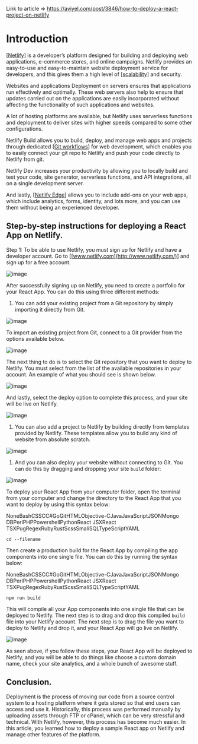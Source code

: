 Link to article => https://aviyel.com/post/3846/how-to-deploy-a-react-project-on-netlify

# Introduction

[[Netlify](https://www.netlify.com/)] is a developer’s platform designed for building and deploying web applications, e-commerce stores, and online campaigns. Netlify provides an easy-to-use and easy-to-maintain website deployment service for developers, and this gives them a high level of [[scalability](https://www.techtarget.com/searchdatacenter/definition/scalability)] and security.

Websites and applications Deployment on servers ensures that applications run effectively and optimally. These web servers also help to ensure that updates carried out on the applications are easily incorporated without affecting the functionality of such applications and websites.

A lot of hosting platforms are available, but Netlify uses serverless functions and deployment to deliver sites with higher speeds compared to some other configurations.

Netlify Build allows you to build, deploy, and manage web apps and projects through dedicated [[Git workflows](https://www.atlassian.com/git/tutorials/comparing-workflows)] for web development, which enables you to easily connect your git repo to Netlify and push your code directly to Netlify from git.

Netlify Dev increases your productivity by allowing you to locally build and test your code, site generator, serverless functions, and API integrations, all on a single development server.

And lastly, [[Netlify Edge](https://www.netlify.com/products/edge/)] allows you to include add-ons on your web apps, which include analytics, forms, identity, and lots more, and you can use them without being an experienced developer.

## Step-by-step instructions for deploying a React App on Netlify.

Step 1: To be able to use Netlify, you must sign up for Netlify and have a developer account. Go to [[www.netlify.com](http://www.netlify.com/)] and sign up for a free account.

![image](https://user-images.githubusercontent.com/82748195/202474684-00675775-71de-4083-8a1e-26a222fdc28b.png)


After successfully signing up on Netlify, you need to create a portfolio for your React App. You can do this using three different methods:

1. You can add your existing project from a Git repository by simply importing it directly from Git.

![image](https://user-images.githubusercontent.com/82748195/202474761-ae0b20ce-00ce-4696-8c1b-2f951259223d.png)


To import an existing project from Git, connect to a Git provider from the options available below.

![image](https://user-images.githubusercontent.com/82748195/202474838-eaf93657-1322-4a16-9ec5-5f1033f41a2f.png)


The next thing to do is to select the Git repository that you want to deploy to Netlify. You must select from the list of the available repositories in your account. An example of what you should see is shown below.

![image](https://user-images.githubusercontent.com/82748195/202474927-bcd21236-2baf-4a6d-84d8-89389dea4532.png)

And lastly, select the deploy option to complete this process, and your site will be live on Netlify.

![image](https://user-images.githubusercontent.com/82748195/202475034-ef039f7d-63c3-46fc-835c-dafff5fb9fb6.png)

1. You can also add a project to Netlify by building directly from templates provided by Netlify. These templates allow you to build any kind of website from absolute scratch.

![image](https://user-images.githubusercontent.com/82748195/202475171-749c6015-6031-4cd8-b8d7-b33385a099eb.png)

1. And you can also deploy your website without connecting to Git. You can do this by dragging and dropping your site `build` folder:

![image](https://user-images.githubusercontent.com/82748195/202475227-d31c9603-2aed-4d54-adbc-2a8c38bcc146.png)

To deploy your React App from your computer folder, open the terminal from your computer and change the directory to the React App that you want to deploy by using this syntax below:

NoneBashCSSCC#GoGitHTMLObjective-CJavaJavaScriptJSONMongo DBPerlPHPPowershellPythonReact JSXReact TSXPugRegexRubyRustScssSmaliSQLTypeScriptYAML

```
cd --filename
```

Then create a production build for the React App by compiling the app components into one single file. You can do this by running the syntax below:

NoneBashCSSCC#GoGitHTMLObjective-CJavaJavaScriptJSONMongo DBPerlPHPPowershellPythonReact JSXReact TSXPugRegexRubyRustScssSmaliSQLTypeScriptYAML

```
npm run build
```

This will compile all your App components into one single file that can be deployed to Netlify. The next step is to drag and drop this compiled `build` file into your Netlify account. The next step is to drag the file you want to deploy to Netlify and drop it, and your React App will go live on Netlify.

![image](https://user-images.githubusercontent.com/82748195/202475653-a427f4bd-bc15-4b0f-8e3f-aa9f532387a4.png)

As seen above, if you follow these steps, your React App will be deployed to Netlify, and you will be able to do things like choose a custom domain name, check your site analytics, and a whole bunch of awesome stuff.

## Conclusion.

Deployment is the process of moving our code from a source control system to a hosting platform where it gets stored so that end users can access and use it. Historically, this process was performed manually by uploading assets through FTP or cPanel, which can be very stressful and technical. With Netlify, however, this process has become much easier. In this article, you learned how to deploy a sample React app on Netlify and manage other features of the platform.
